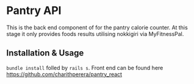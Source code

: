 # Pantry API 

This is the back end component of for the pantry calorie counter. At this stage it only provides foods results utilising nokkigiri via MyFitnessPal. 

## Installation & Usage

```bundle install``` folled by ```rails s```. Front end can be found here https://github.com/charithperera/pantry_react

